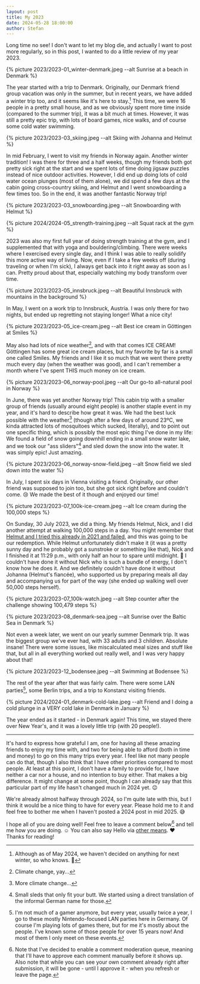 ```yaml
---
layout: post
title: My 2023
date: 2024-05-28 18:00:00
author: Stefan
---
```


Long time no see! I don't want to let my blog die, and actually I want to post more regularly, so in this post, I wanted to do a little review of my year 2023.

{% picture 2023/2023-01_winter-denmark.jpeg --alt Sunrise at a beach in Denmark %}

The year started with a trip to Denmark. Originally, our Denmark friend group vacation was only in the summer, but in recent years, we have added a winter trip too, and it seems like it's here to stay.[^winterdenmark] This time, we were 16 people in a pretty small house, and as we obviously spent more time inside (compared to the summer trip), it was a bit much at times. However, it was still a pretty epic trip, with lots of board games, nice walks, and of course some cold water swimming.

{% picture 2023/2023-03_skiing.jpeg --alt Skiing with Johanna and Helmut %}

In mid February, I went to visit my friends in Norway again. Another winter tradition! I was there for three and a half weeks, though my friends both got pretty sick right at the start and we spent lots of time doing jigsaw puzzles instead of nice outdoor activities. However, I did end up doing lots of cold water ocean plunges (most of them alone), we did spend a few days at the cabin going cross-country skiing, and Helmut and I went snowboarding a few times too. So in the end, it was another fantastic Norway trip!

{% picture 2023/2023-03_snowboarding.jpeg --alt Snowboarding with Helmut %}

{% picture 2024/2024-05_strength-training.jpeg --alt Squat rack at the gym %}

2023 was also my first full year of doing strength training at the gym, and I supplemented that with yoga and bouldering/climbing. There were weeks where I exercised every single day, and I think I was able to really solidify this more active way of living. Now, even if I take a few weeks off (during traveling or when I'm sick), I always get back into it right away as soon as I can. Pretty proud about that, especially watching my body transform over time.

{% picture 2023/2023-05_innsbruck.jpeg --alt Beautiful Innsbruck with mountains in the background %}

In May, I went on a work trip to Innsbruck, Austria. I was only there for two nights, but ended up regretting not staying longer! What a nice city!

{% picture 2023/2023-05_ice-cream.jpeg --alt Best ice cream in Göttingen at Smiles %}

May also had lots of nice weather[^climatechange], and with that comes ICE CREAM! Göttingen has some great ice cream places, but my favorite by far is a small one called Smiles. My friends and I like it so much that we went there pretty much every day (when the weather was good), and I can't remember a month where I've spent THIS much money on ice cream.

{% picture 2023/2023-06_norway-pool.jpeg --alt Our go-to all-natural pool in Norway %}

In June, there was yet another Norway trip! This cabin trip with a smaller group of friends (usually around eight people) is another staple event in my year, and it's hard to describe how great it was. We had the best luck possible with the weather[^moreclimatechange] (though after a few days of around 23ºC, we kinda attracted lots of mosquitoes which sucked, literally), and to point out one specific thing, which is possibly the most epic thing I've done in my life: We found a field of snow going downhill ending in a small snow water lake, and we took our "ass sliders"[^asssliders] and sled down the snow into the water. It was simply epic! Just amazing.

{% picture 2023/2023-06_norway-snow-field.jpeg --alt Snow field we sled down into the water %}

In July, I spent six days in Vienna visiting a friend. Originally, our other friend was supposed to join too, but she got sick right before and couldn't come. 😢 We made the best of it though and enjoyed our time!

{% picture 2023/2023-07_100k-ice-cream.jpeg --alt Ice cream during the 100,000 steps %}

On Sunday, 30 July 2023, we did a thing. My friends Helmut, Nick, and I did another attempt at walking 100,000 steps in a day. You might remember that [Helmut and I tried this already in 2021 and failed](/2021/03/20/100000-steps/), and this was going to be our redemption. While Helmut unfortunately didn't make it (it was a pretty sunny day and he probably got a sunstroke or something like that), Nick and I finished it at 11:29 p.m., with only half an hour to spare until midnight. 🥳 I couldn't have done it without Nick who is such a bundle of energy, I don't know how he does it. And we definitely couldn't have done it without Johanna (Helmut's fiancée), who supported us by preparing meals all day and accompanying us for part of the way (she ended up walking well over 50,000 steps herself).

{% picture 2023/2023-07_100k-watch.jpeg --alt Step counter after the challenge showing 100,479 steps %}

{% picture 2023/2023-08_denmark-sea.jpeg --alt Sunrise over the Baltic Sea in Denmark %}

Not even a week later, we went on our yearly summer Denmark trip. It was the biggest group we've ever had, with 33 adults and 3 children. Absolute insane! There were some issues, like miscalculated meal sizes and stuff like that, but all in all everything worked out really well, and I was very happy about that!

{% picture 2023/2023-12_bodensee.jpeg --alt Swimming at Bodensee %}

The rest of the year after that was fairly calm. There were some LAN parties[^lans], some Berlin trips, and a trip to Konstanz visiting friends.

{% picture 2024/2024-01_denmark-cold-lake.jpeg --alt Friend and I doing a cold plunge in a VERY cold lake in Denmark in January %}

The year ended as it started - in Denmark again! This time, we stayed there over New Year's, and it was a lovely little trip (with 20 people!).

---

It's hard to express how grateful I am, one for having all these amazing friends to enjoy my time with, and two for being able to afford (both in time and money) to go on this many trips every year. I feel like not many people can do that, though I also think that I have other priorities compared to most people. At least at this point, I don't have a family to provide for, I have neither a car nor a house, and no intention to buy either. That makes a big difference. It might change at some point, though I can already say that this particular part of my life hasn't changed much in 2024 yet. 😉

We're already almost halfway through 2024, so I'm quite late with this, but I think it would be a nice thing to have for every year. Please hold me to it and feel free to bother me when I haven't posted a 2024 post in mid 2025. 😅

I hope all of you are doing well! Feel free to leave a comment below[^comment] and tell me how you are doing. ☺️ You can also say Hello via [other means](/contact/). ❤️ Thanks for reading!

[^winterdenmark]: Although as of May 2024, we haven't decided on anything for next winter, so who knows. 🙈
[^climatechange]: Climate change, yay...
[^moreclimatechange]: More climate change...
[^asssliders]: Small sleds that only fit your butt. We started using a direct translation of the informal German name for those.
[^lans]: I'm not much of a gamer anymore, but every year, usually twice a year, I go to these mostly Nintendo-focused LAN parties here in Germany. Of course I'm playing lots of games there, but for me it's mostly about the people. I've known some of those people for over 15 years now! And most of them I only meet on these events.
[^comment]: Note that I've decided to enable a comment moderation queue, meaning that I'll have to approve each comment manually before it shows up. Also note that while you can see your own comment already right after submission, it will be gone - until I approve it - when you refresh or leave the page.

